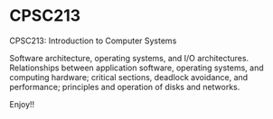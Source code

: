 # CPSC213
CPSC213: Introduction to Computer Systems

Software architecture, operating systems, and I/O architectures. Relationships between application software,
operating systems, and computing hardware; critical sections, deadlock avoidance, and performance; principles
and operation of disks and networks.

Enjoy!!
